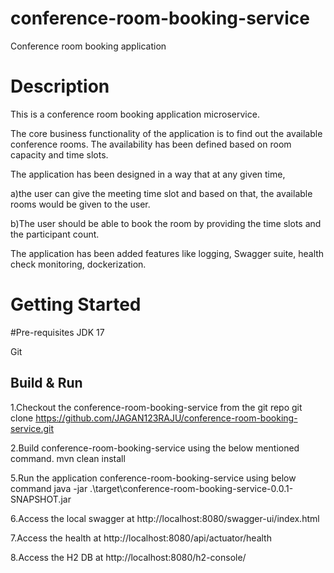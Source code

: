 # conference-room-booking-service
Conference room booking application

# Description
This is a conference room booking application microservice.

The core business functionality of the application is to find out the available conference rooms.
The availability has been defined based on room capacity and time slots.

The application has been designed in a way that at any given time, 

a)the user can give the meeting time slot and based on that, the available rooms would be given to the user.

b)The user should be able to book the room by providing the time slots and the participant count.


The application has been added features like logging, Swagger suite, health check monitoring, dockerization.

# Getting Started
#Pre-requisites
JDK 17

Git

## Build & Run

1.Checkout the conference-room-booking-service from the git repo
git clone https://github.com/JAGAN123RAJU/conference-room-booking-service.git

2.Build conference-room-booking-service using the below mentioned command.
mvn clean install

5.Run the application conference-room-booking-service using below command
 java -jar .\target\conference-room-booking-service-0.0.1-SNAPSHOT.jar

6.Access the local swagger at http://localhost:8080/swagger-ui/index.html

7.Access the health at http://localhost:8080/api/actuator/health

8.Access the H2 DB at http://localhost:8080/h2-console/







